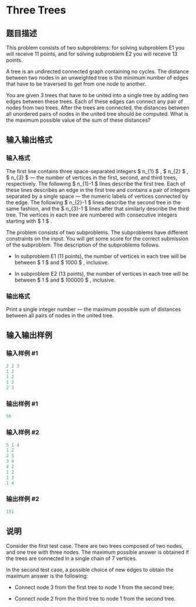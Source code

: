 # Three Trees

## 题目描述

This problem consists of two subproblems: for solving subproblem E1 you will receive 11 points, and for solving subproblem E2 you will receive 13 points.

A tree is an undirected connected graph containing no cycles. The distance between two nodes in an unweighted tree is the minimum number of edges that have to be traversed to get from one node to another.

You are given 3 trees that have to be united into a single tree by adding two edges between these trees. Each of these edges can connect any pair of nodes from two trees. After the trees are connected, the distances between all unordered pairs of nodes in the united tree should be computed. What is the maximum possible value of the sum of these distances?

## 输入输出格式

### 输入格式

The first line contains three space-separated integers $ n_{1} $ , $ n_{2} $ , $ n_{3} $ — the number of vertices in the first, second, and third trees, respectively. The following $ n_{1}-1 $ lines describe the first tree. Each of these lines describes an edge in the first tree and contains a pair of integers separated by a single space — the numeric labels of vertices connected by the edge. The following $ n_{2}-1 $ lines describe the second tree in the same fashion, and the $ n_{3}-1 $ lines after that similarly describe the third tree. The vertices in each tree are numbered with consecutive integers starting with $ 1 $ .

The problem consists of two subproblems. The subproblems have different constraints on the input. You will get some score for the correct submission of the subproblem. The description of the subproblems follows.

- In subproblem E1 (11 points), the number of vertices in each tree will be between $ 1 $ and $ 1000 $ , inclusive.

- In subproblem E2 (13 points), the number of vertices in each tree will be between $ 1 $ and $ 100000 $ , inclusive.

### 输出格式

Print a single integer number — the maximum possible sum of distances between all pairs of nodes in the united tree.

## 输入输出样例

### 输入样例 #1

```cpp
2 2 3
1 2
1 2
1 2
2 3

```
### 输出样例 #1

```cpp
56

```
### 输入样例 #2

```cpp
5 1 4
1 2
2 5
3 4
4 2
1 2
1 3
1 4

```
### 输出样例 #2

```cpp
151

```
## 说明

Consider the first test case. There are two trees composed of two nodes, and one tree with three nodes. The maximum possible answer is obtained if the trees are connected in a single chain of 7 vertices.

In the second test case, a possible choice of new edges to obtain the maximum answer is the following:

- Connect node 3 from the first tree to node 1 from the second tree;

- Connect node 2 from the third tree to node 1 from the second tree.

